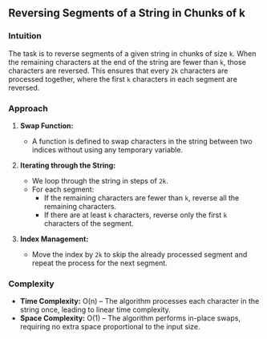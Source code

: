 ## Reversing Segments of a String in Chunks of k

### Intuition
The task is to reverse segments of a given string in chunks of size `k`. When the remaining characters at the end of the string are fewer than `k`, those characters are reversed. This ensures that every `2k` characters are processed together, where the first `k` characters in each segment are reversed.

### Approach
1. **Swap Function:** 
   - A function is defined to swap characters in the string between two indices without using any temporary variable.
   
2. **Iterating through the String:** 
   - We loop through the string in steps of `2k`.
   - For each segment:
     - If the remaining characters are fewer than `k`, reverse all the remaining characters.
     - If there are at least `k` characters, reverse only the first `k` characters of the segment.
   
3. **Index Management:** 
   - Move the index by `2k` to skip the already processed segment and repeat the process for the next segment.

### Complexity
- **Time Complexity:** O(n) – The algorithm processes each character in the string once, leading to linear time complexity.
- **Space Complexity:** O(1) – The algorithm performs in-place swaps, requiring no extra space proportional to the input size.
